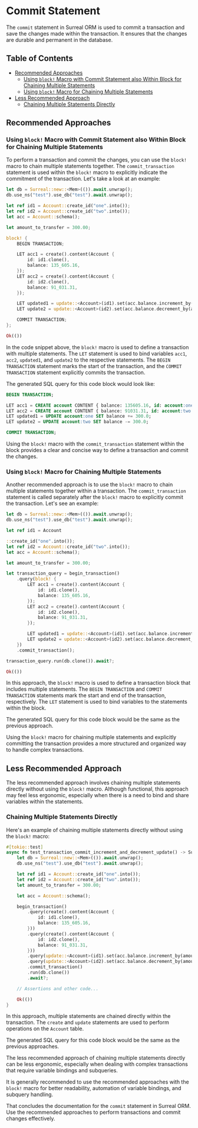 # Commit Statement

The `commit` statement in Surreal ORM is used to commit a transaction and save
the changes made within the transaction. It ensures that the changes are durable
and permanent in the database.

## Table of Contents

- [Recommended Approaches](#recommended-approaches)
  - [Using `block!` Macro with Commit Statement also Within Block for Chaining Multiple Statements](#using-block-macro-with-commit-statement-also-within-block-for-chaining-multiple-statements)
  - [Using `block!` Macro for Chaining Multiple Statements](#using-block-macro-for-chaining-multiple-statements)
- [Less Recommended Approach](#less-recommended-approach)
  - [Chaining Multiple Statements Directly](#chaining-multiple-statements-directly)

## Recommended Approaches

### Using `block!` Macro with Commit Statement also Within Block for Chaining Multiple Statements

To perform a transaction and commit the changes, you can use the `block!` macro
to chain multiple statements together. The `commit_transaction` statement is
used within the `block!` macro to explicitly indicate the commitment of the
transaction. Let's take a look at an example:

```rust
let db = Surreal::new::<Mem>(()).await.unwrap();
db.use_ns("test").use_db("test").await.unwrap();

let ref id1 = Account::create_id("one".into());
let ref id2 = Account::create_id("two".into());
let acc = Account::schema();

let amount_to_transfer = 300.00;

block! {
    BEGIN TRANSACTION;

    LET acc1 = create().content(Account {
        id: id1.clone(),
        balance: 135_605.16,
    });
    LET acc2 = create().content(Account {
        id: id2.clone(),
        balance: 91_031.31,
    });

    LET updated1 = update::<Account>(id1).set(acc.balance.increment_by(amount_to_transfer));
    LET update2 = update::<Account>(id2).set(acc.balance.decrement_by(amount_to_transfer));

    COMMIT TRANSACTION;
};

Ok(())
```

In the code snippet above, the `block!` macro is used to define a transaction
with multiple statements. The `LET` statement is used to bind variables `acc1`,
`acc2`, `updated1`, and `update2` to the respective statements. The
`BEGIN TRANSACTION` statement marks the start of the transaction, and the
`COMMIT TRANSACTION` statement explicitly commits the transaction.

The generated SQL query for this code block would look like:

```sql
BEGIN TRANSACTION;

LET acc1 = CREATE account CONTENT { balance: 135605.16, id: account:one };
LET acc2 = CREATE account CONTENT { balance: 91031.31, id: account:two };
LET updated1 = UPDATE account:one SET balance += 300.0;
LET update2 = UPDATE account:two SET balance -= 300.0;

COMMIT TRANSACTION;
```

Using the `block!` macro with the `commit_transaction` statement within the
block provides a clear and concise way to define a transaction and commit the
changes.

### Using `block!` Macro for Chaining Multiple Statements

Another recommended approach is to use the `block!` macro to chain multiple
statements together within a transaction. The `commit_transaction` statement is
called separately after the `block!` macro to explicitly commit the transaction.
Let's see an example:

```rust
let db = Surreal::new::<Mem>(()).await.unwrap();
db.use_ns("test").use_db("test").await.unwrap();

let ref id1 = Account

::create_id("one".into());
let ref id2 = Account::create_id("two".into());
let acc = Account::schema();

let amount_to_transfer = 300.00;

let transaction_query = begin_transaction()
    .query(block! {
        LET acc1 = create().content(Account {
            id: id1.clone(),
            balance: 135_605.16,
        });
        LET acc2 = create().content(Account {
            id: id2.clone(),
            balance: 91_031.31,
        });

        LET updated1 = update::<Account>(id1).set(acc.balance.increment_by(amount_to_transfer));
        LET update2 = update::<Account>(id2).set(acc.balance.decrement_by(amount_to_transfer));
    })
    .commit_transaction();

transaction_query.run(db.clone()).await?;

Ok(())
```

In this approach, the `block!` macro is used to define a transaction block that
includes multiple statements. The `BEGIN TRANSACTION` and `COMMIT TRANSACTION`
statements mark the start and end of the transaction, respectively. The `LET`
statement is used to bind variables to the statements within the block.

The generated SQL query for this code block would be the same as the previous
approach.

Using the `block!` macro for chaining multiple statements and explicitly
committing the transaction provides a more structured and organized way to
handle complex transactions.

## Less Recommended Approach

The less recommended approach involves chaining multiple statements directly
without using the `block!` macro. Although functional, this approach may feel
less ergonomic, especially when there is a need to bind and share variables
within the statements.

### Chaining Multiple Statements Directly

Here's an example of chaining multiple statements directly without using the
`block!` macro:

```rust
#[tokio::test]
async fn test_transaction_commit_increment_and_decrement_update() -> SurrealOrmResult<()> {
    let db = Surreal::new::<Mem>(()).await.unwrap();
    db.use_ns("test").use_db("test").await.unwrap();

    let ref id1 = Account::create_id("one".into());
    let ref id2 = Account::create_id("two".into());
    let amount_to_transfer = 300.00;

    let acc = Account::schema();

    begin_transaction()
        .query(create().content(Account {
            id: id1.clone(),
            balance: 135_605.16,
        }))
        .query(create().content(Account {
            id: id2.clone(),
            balance: 91_031.31,
        }))
        .query(update::<Account>(id1).set(acc.balance.increment_by(amount_to_transfer)))
        .query(update::<Account>(id2).set(acc.balance.decrement_by(amount_to_transfer)))
        .commit_transaction()
        .run(db.clone())
        .await?;

    // Assertions and other code...

    Ok(())
}
```

In this approach, multiple statements are chained directly within the
transaction. The `create` and `update` statements are used to perform operations
on the `Account` table.

The generated SQL query for this code block would be the same as the previous
approaches.

The less recommended approach of chaining multiple statements directly can be
less ergonomic, especially when dealing with complex transactions that require
variable bindings and subqueries.

It is generally recommended to use the recommended approaches with the `block!`
macro for better readability, automation of variable bindings, and subquery
handling.

That concludes the documentation for the `commit` statement in Surreal ORM. Use
the recommended approaches to perform transactions and commit changes
effectively.

